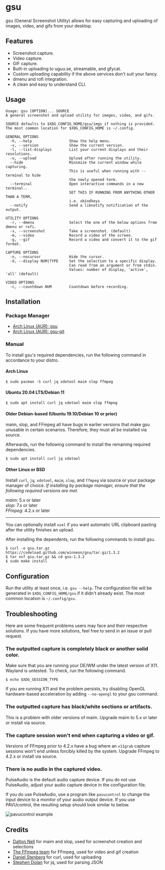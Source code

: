 # gsu

gsu (General Screenshot Utility) allows for easy capturing and uploading of images, video, and gifs from your desktop.

## Features

* Screenshot capture.
* Video capture.
* GIF capture.
* Built-in uploading to uguu.se, streamable, and gfycat.
* Custom uploading capability if the above services don't suit your fancy.
* dmenu and rofi integration.
* A clean and easy to understand CLI.

## Usage

```
Usage: gsu [OPTION]... SOURCE
A general screenshot and upload utility for images, video, and gifs.

SOURCE defaults to $XDG_CONFIG_HOME/gsu/imgs if nothing is provided.
The most common location for $XDG_CONFIG_HOME is ~/.config.

GENERAL OPTIONS
  -h, --help                 Show the help menu.
  -v, --version              Show the current version.
  -l, --list-displays        List your current displays and their resolutions.
  -u, --upload               Upload after running the utility.
  --hide                     Minimize the current window while capturing.
                             This is useful when running with --terminal to hide
                             the newly opened term.
  --terminal                 Open interactive commands in a new terminal..
                             SET THIS IF RUNNING FROM ANYTHING OTHER THAN A TERM,
                             i.e. xbindkeys
  --notify                   Send a libnotify notification of the output.

UTILITY OPTIONS
  -r, --dmenu                Select the one of the below options from dmenu or rofi.
  -s, --screenshot           Take a screenshot. (default)
  -m, --video                Record a video of the screen.
  -g, --gif                  Record a video and convert it to the gif format.

CAPTURE OPTIONS
  -n, --nocursor             Hide the cursor.
  -d, --display NUM|TYPE     Set the selection to a specific display.
                             Can read from an argument or from stdin.
                             Values: number of display, 'active', 'all' (default)

VIDEO OPTIONS
  -c, --countdown NUM        Countdown before recording.
```

## Installation

### Package Manager

* [Arch Linux (AUR): gsu](https://aur.archlinux.org/packages/gsu/)
* [Arch Linux (AUR): gsu-git](https://aur.archlinux.org/packages/gsu-git/)

### Manual

To install gsu's required dependencies, run the following command in accordance to your distro.

#### Arch Linux

```
$ sudo pacman -S curl jq xdotool maim slop ffmpeg
```

#### Ubuntu 20.04 LTS/Debian 11

```
$ sudo apt install curl jq xdotool maim slop ffmpeg
```

#### Older Debian-based (Ubuntu 19.10/Debian 10 or prior)

maim, slop, and FFmpeg all have bugs in earlier versions that make gsu unusable in certain scenarios. Therefore, they must all be installed via source.

Afterwards, run the following command to install the remaining required dependencies.

```
$ sudo apt install curl jq xdotool
```

#### Other Linux or BSD

Install `curl`, `jq`, `xdotool`, `maim`, `slop`, and `ffmpeg` via source or your package manager of choice. *If installing by package manager, ensure that the following required versions are met.*

*maim*: 5.x or later  
*slop*: 7.x or later  
*FFmpeg*: 4.2.x or later

---

You can optionally install `xsel` if you want automatic URL clipboard pasting after the utility finishes an upload.

After installing the dependents, run the following commands to install gsu.

```
$ curl -o gsu.tar.gz https://codeload.github.com/winneon/gsu/tar.gz/1.3.2
$ tar xvf gsu.tar.gz && cd gsu-1.3.2
$ sudo make install
```

## Configuration

Run the utility at least once, i.e. `gsu --help`. The configuration file will be generated in `$XDG_CONFIG_HOME/gsu` if it didn't already exist. The most common location is `~/.config/gsu`.

## Troubleshooting

Here are some frequent problems users may face and their respective solutions. If you have more solutions, feel free to send in an issue or pull request.

### The outputted capture is completely black or another solid color.

Make sure that you are running your DE/WM under the latest version of X11. Wayland is untested. To check, run the following command.

```
$ echo $XDG_SESSION_TYPE
```

If you are running X11 and the problem persists, try disabling OpenGL hardware-based acceleration by adding `--no-opengl` to your gsu command.

### The outputted capture has black/white sections or artifacts.

This is a problem with older versions of maim. Upgrade maim to 5.x or later or install via source.

### The capture session won't end when capturing a video or gif.

Versions of FFmpeg prior to 4.2.x have a bug where an `x11grab` capture sessions won't end unless forcibly killed by the system. Upgrade FFmpeg to 4.2.x or install via source.

### There is no audio in the captured video.

PulseAudio is the default audio capture device. If you do not use PulseAudio, adjust your audio capture device in the configuration file.

If you do use PulseAudio, use a program like `pavucontrol` to change the input device to a monitor of your audio output device. If you use PAVUcontrol, the resulting setup should look similar to below.

![pavucontrol example](http://i.imgur.com/qbN5741.png)

## Credits

* [Dalton Nell](https://github.com/naelstrof) for maim and slop, used for screenshot creation and selections
* [The FFmpeg team](https://ffmpeg.org/) for FFmpeg, used for video and gif creation
* [Daniel Stenberg](https://github.com/bagder) for curl, used for uploading
* [Stephen Dolan](https://github.com/stedolan) for jq, used for parsing JSON
